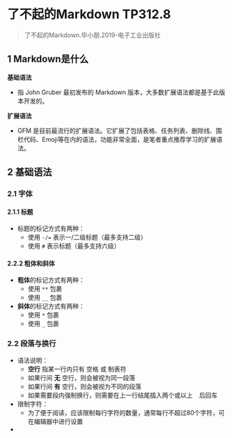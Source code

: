 # 了不起的Markdown TP312.8

> 了不起的Markdown.毕小朋.2019-电子工业出版社

## 1  Markdown是什么

**基础语法**
- 指 John Gruber 最初发布的 Markdown 版本，大多数扩展语法都是基于此版本开发的。

**扩展语法**
- GFM 是目前最流行的扩展语法。它扩展了包括表格、任务列表、删除线、围栏代码、Emoji等在内的语法，功能非常全面，是笔者重点推荐学习的扩展语法。


## 2  基础语法

### 2.1  字体

#### 2.1.1  标题
- 标题的标记方式有两种：
	- 使用 `-/=` 表示一/二级标题（最多支持二级）
	- 使用 `#` 表示标题（最多支持六级）

#### 2.2.2  粗体和斜体
- **粗体**的标记方式有两种：
	- 使用 `**` 包裹
	- 使用 `__` 包裹
- **斜体**的标记方式有两种：
	- 使用 `*` 包裹
	- 使用 `_` 包裹

### 2.2  段落与换行
- 语法说明：
	- **空行** 指某一行内只有 空格 或 制表符
	- 如果行间 **无** 空行，则会被视为同一段落
	- 如果行间 **有** 空行，则会被视为不同的段落
	- 如果需要段内强制换行，则需要在上一行结尾插入两个或以上 ` ` 后回车
- 限制字符：
	- 为了便于阅读，应该限制每行字符的数量，通常每行不超过80个字符，可在编辑器中进行设置
- 
